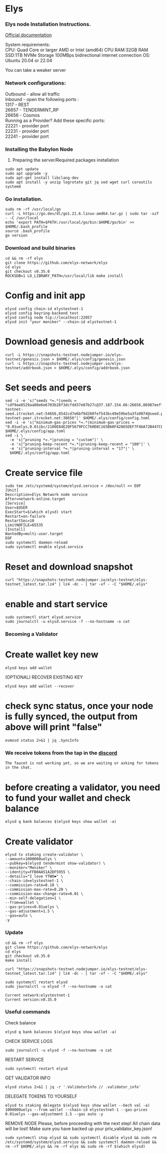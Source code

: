 # Elys

### Elys node Installation Instructions.

[Official documentation](https://elys-network.gitbook.io/)

System requirements:</br>
CPU: Quad Core or larger AMD or Intel (amd64) CPU
RAM:32GB RAM
SSD:1TB NVMe Storage
100MBps bidirectional internet connection
OS: Ubuntu 20.04 or 22.04</br>

You can take a weaker server

### Network configurations: </br>
Outbound - allow all traffic </br>
Inbound - open the following ports :</br>
1317 - REST </br>
26657 - TENDERMINT_RP </br>
26656 - Cosmos </br>
Running as a Provider? Add these specific ports: </br>
22221 - provider port </br>
22231 - provider port </br>
22241 - provider port </br>

### Installing the Babylon Node

1. Preparing the server/Required packages installation</br>
```
sudo apt update
sudo apt upgrade -y
sudo apt-get install libclang-dev
sudo apt install -y unzip logrotate git jq sed wget curl coreutils systemd
```
### Go installation.
```
sudo rm -rf /usr/local/go
curl -L https://go.dev/dl/go1.21.6.linux-amd64.tar.gz | sudo tar -xzf - -C /usr/local
echo 'export PATH=$PATH:/usr/local/go/bin:$HOME/go/bin' >> $HOME/.bash_profile
source .bash_profile
go version
```


### Download and build binaries
```
cd && rm -rf elys
git clone https://github.com/elys-network/elys
cd elys
git checkout v0.35.0
ROCKSDB=1 LD_LIBRARY_PATH=/usr/local/lib make install
```

# Config and init app
```
elysd config chain-id elystestnet-1
elysd config keyring-backend test
elysd config node tcp://localhost:22057
elysd init "your moniker" --chain-id elystestnet-1
```

# Download genesis and addrbook
```
curl -L https://snapshots-testnet.nodejumper.io/elys-testnet/genesis.json > $HOME/.elys/config/genesis.json
curl -L https://snapshots-testnet.nodejumper.io/elys-testnet/addrbook.json > $HOME/.elys/config/addrbook.json
```

# Set seeds and peers
```
sed -i -e 's|^seeds *=.*|seeds = "cdf9ae8529aa00e6e6703b28f3dcfdd37e07b27c@37.187.154.66:26656,86987eeff225699e67a6543de3622b8a986cce28@91.183.62.162:26656,ae22b82b1dc34fa0b1a64854168692310f562136@198.27.74.140:26656,61284a4d71cd3a33771640b42f40b2afda389a1e@5.101.138.254:26656,ae7191b2b922c6a59456588c3a262df518b0d130@elys-testnet-seed.itrocket.net:54656,8542cd7e6bf9d260fef543bc49e59be5a3fa9074@seed.publicnode.com:26656,609c64cc50fb4ebbe7cae3347545d3950ea2c018@65.108.195.29:23656,0977dd5475e303c99b66eaacab53c8cc28e49b05@elys-testnet-peer.itrocket.net:38656"|' $HOME/.elys/config/config.toml
sed -i -e 's|^minimum-gas-prices *=.*|minimum-gas-prices = "0.01uelys,0.01ibc/2180E84E20F5679FCC760D8C165B60F42065DEF7F46A72B447CFF1B7DC6C0A65,0.01ibc/E2D2F6ADCC68AA3384B2F5DFACCA437923D137C14E86FB8A10207CF3BED0C8D4"|' $HOME/.elys/config/app.toml
sed -i \
  -e 's|^pruning *=.*|pruning = "custom"|' \
  -e 's|^pruning-keep-recent *=.*|pruning-keep-recent = "100"|' \
  -e 's|^pruning-interval *=.*|pruning-interval = "17"|' \
  $HOME/.elys/config/app.toml
```

# Create service file
```
sudo tee /etc/systemd/system/elysd.service > /dev/null << EOF
[Unit]
Description=Elys Network node service
After=network-online.target
[Service]
User=$USER
ExecStart=$(which elysd) start
Restart=on-failure
RestartSec=10
LimitNOFILE=65535
[Install]
WantedBy=multi-user.target
EOF
sudo systemctl daemon-reload
sudo systemctl enable elysd.service
```

# Reset and download snapshot
```
curl "https://snapshots-testnet.nodejumper.io/elys-testnet/elys-testnet_latest.tar.lz4" | lz4 -dc - | tar -xf - -C "$HOME/.elys"
```

# enable and start service
```
sudo systemctl start elysd.service
sudo journalctl -u elysd.service -f --no-hostname -o cat
```

### Becoming a Validator

# Create wallet key new
```
elysd keys add wallet
```

(OPTIONAL) RECOVER EXISTING KEY
```
elysd keys add wallet --recover
```

# check sync status, once your node is fully synced, the output from above will print "false"
```
evmosd status 2>&1 | jq .SyncInfo
```

### We receive tokens from the tap in the [discord](https://discord.gg/elysnetwork)
```
The faucet is not working yet, so we are waiting or asking for tokens in the chat.
```

# before creating a validator, you need to fund your wallet and check balance
```
elysd q bank balances $(elysd keys show wallet -a) 
```
# Create validator
```
elysd tx staking create-validator \
--amount=1000000uelys \
--pubkey=$(elysd tendermint show-validator) \
--moniker="Moniker" \
--identity=FFB0AA51A2DF5955 \
--details="I love YTWO❤️" \
--chain-id=elystestnet-1 \
--commission-rate=0.10 \
--commission-max-rate=0.20 \
--commission-max-change-rate=0.01 \
--min-self-delegation=1 \
--from=wallet \
--gas-prices=0.01uelys \
--gas-adjustment=1.5 \
--gas=auto \
-y
```

### Update
```
cd && rm -rf elys
git clone https://github.com/elys-network/elys
cd elys
git checkout v0.35.0
make install

curl "https://snapshots-testnet.nodejumper.io/elys-testnet/elys-testnet_latest.tar.lz4" | lz4 -dc - | tar -xf - -C "$HOME/.elys"

sudo systemctl restart elysd
sudo journalctl -u elysd -f --no-hostname -o cat

Current network:elystestnet-1
Current version:v0.35.0
```

### Useful commands

Check balance
```
elysd q bank balances $(elysd keys show wallet -a) 
```

CHECK SERVICE LOGS
```
sudo journalctl -u elysd -f --no-hostname -o cat
```

RESTART SERVICE
```
sudo systemctl restart elysd
```

GET VALIDATOR INFO
```
elysd status 2>&1 | jq -r '.ValidatorInfo // .validator_info'
```

DELEGATE TOKENS TO YOURSELF
```
elysd tx staking delegate $(elysd keys show wallet --bech val -a) 1000000uelys --from wallet --chain-id elystestnet-1 --gas-prices 0.01uelys --gas-adjustment 1.5 --gas auto -y 
```

REMOVE NODE
Please, before proceeding with the next step! All chain data will be lost! Make sure you have backed up your priv_validator_key.json!
```
sudo systemctl stop elysd && sudo systemctl disable elysd && sudo rm /etc/systemd/system/elysd.service && sudo systemctl daemon-reload && rm -rf $HOME/.elys && rm -rf elys && sudo rm -rf $(which elysd) 
```
